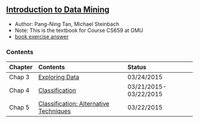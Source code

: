 ## [Introduction to Data Mining](http://www.amazon.com/Introduction-Data-Mining-Pang-Ning-Tan/dp/0321321367)

- Author: Pang-Ning Tan, Michael Steinbach
- Note: This is the textbook for Course CS659 at GMU
- [book exercise answer](http://bayanbox.ir/view/2627688347011855619/IntroductiontoDataMing.pdf)

### Contents

|Chapter| Contents| Status|
|:---|:----|:----|
|Chap 3| [Exploring Data](file/chap3.md)| 03/24/2015|
|Chap 4| [Classification](file/chap4.md)| 03/21/2015-03/22/2015|
|Chap 5| [Classification: Alternative Techniques](file/chap5.md)| 03/22/2015|

